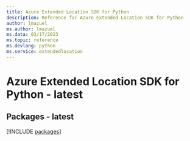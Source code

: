 ```yaml
---
title: Azure Extended Location SDK for Python
description: Reference for Azure Extended Location SDK for Python
author: lmazuel
ms.author: lmazuel
ms.data: 03/17/2023
ms.topic: reference
ms.devlang: python
ms.service: extendedlocation
---
```

# Azure Extended Location SDK for Python - latest
## Packages - latest
[!INCLUDE [packages](extended-location-index.md)]